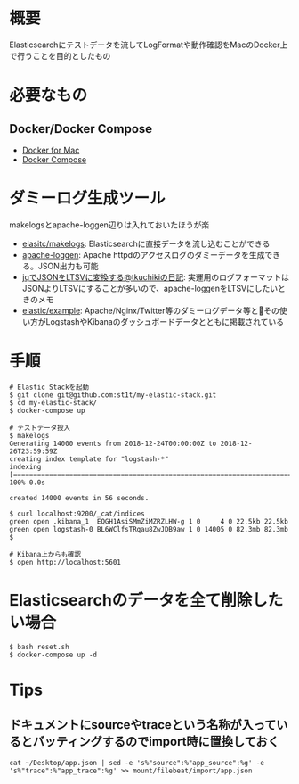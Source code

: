 # 概要

Elasticsearchにテストデータを流してLogFormatや動作確認をMacのDocker上で行うことを目的としたもの

# 必要なもの

## Docker/Docker Compose

* [Docker for Mac](https://docs.docker.com/docker-for-mac/install/)
* [Docker Compose](https://docs.docker.com/compose/install/#prerequisites)

# ダミーログ生成ツール

makelogsとapache-loggen辺りは入れておいたほうが楽

* [elasitc/makelogs](https://github.com/elastic/makelogs): Elasticsearchに直接データを流し込むことができる
* [apache-loggen](https://inokara.hateblo.jp/entry/2015/06/21/225143): Apache httpdのアクセスログのダミーデータを生成できる。JSON出力も可能
* [jqでJSONをLTSVに変換する@tkuchikiの日記](https://tkuchiki.hatenablog.com/entry/2016/04/01/173354): 実運用のログフォーマットはJSONよりLTSVにすることが多いので、apache-loggenをLTSVにしたいときのメモ
* [elastic/example](https://github.com/elastic/examples): Apache/Nginx/Twitter等のダミーログデータ等とその使い方がLogstashやKibanaのダッシュボードデータとともに掲載されている

# 手順

```shell
# Elastic Stackを起動
$ git clone git@github.com:st1t/my-elastic-stack.git
$ cd my-elastic-stack/
$ docker-compose up

# テストデータ投入
$ makelogs
Generating 14000 events from 2018-12-24T00:00:00Z to 2018-12-26T23:59:59Z
creating index template for "logstash-*"
indexing [================================================================================] 100% 0.0s

created 14000 events in 56 seconds.

$ curl localhost:9200/_cat/indices
green open .kibana_1  EQGH1AsiSMmZiMZRZLHW-g 1 0     4 0 22.5kb 22.5kb
green open logstash-0 BL6WClfsTRqau8ZwJDB9aw 1 0 14005 0 82.3mb 82.3mb
$

# Kibana上からも確認
$ open http://localhost:5601
```

# Elasticsearchのデータを全て削除したい場合

```shell
$ bash reset.sh
$ docker-compose up -d
```

# Tips

## ドキュメントにsourceやtraceという名称が入っているとバッティングするのでimport時に置換しておく

```shell
cat ~/Desktop/app.json | sed -e 's%"source":%"app_source":%g' -e 's%"trace":%"app_trace":%g' >> mount/filebeat/import/app.json
```